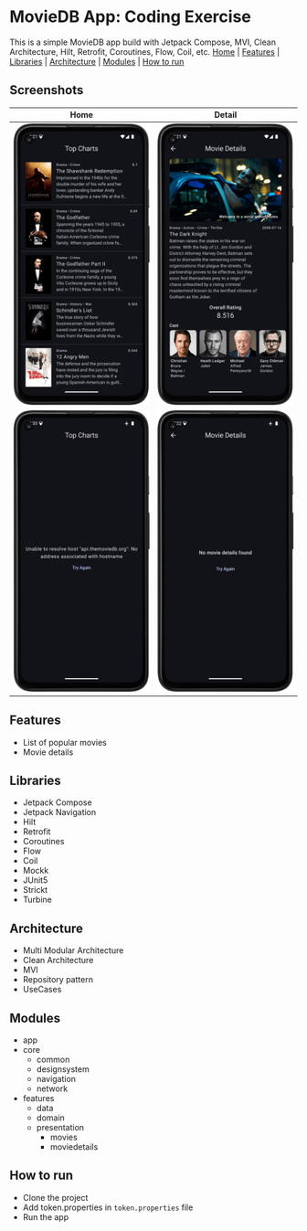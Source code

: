 # MovieDB App: Coding Exercise
This is a simple MovieDB app build with Jetpack Compose, MVI, Clean Architecture, Hilt, Retrofit, Coroutines, Flow, Coil, etc.
[Home](#moviedb) | [Features](#features) | [Libraries](#libraries) | [Architecture](#architecture) | [Modules](#modules) | [How to run](#how-to-run)

## Screenshots
| Home                                           | Detail                                              |
|------------------------------------------------|-----------------------------------------------------|
| [![Home](./screenshots/home.png)](#)           | [![Detail](screenshots/details.png)](#)             |
| [![Home Error](screenshots/home_error_unreachable.png)](#) | [![Detail Error](screenshots/details_error.png)](#) |

## Features
- List of popular movies
- Movie details

## Libraries
- Jetpack Compose
- Jetpack Navigation
- Hilt
- Retrofit
- Coroutines
- Flow
- Coil
- Mockk
- JUnit5
- Strickt
- Turbine

## Architecture
- Multi Modular Architecture
- Clean Architecture
- MVI
- Repository pattern
- UseCases

## Modules
- app
- core
  - common
  - designsystem
  - navigation
  - network
- features
  - data
  - domain
  - presentation
    - movies
    - moviedetails

## How to run
- Clone the project
- Add token.properties in `token.properties` file
- Run the app
